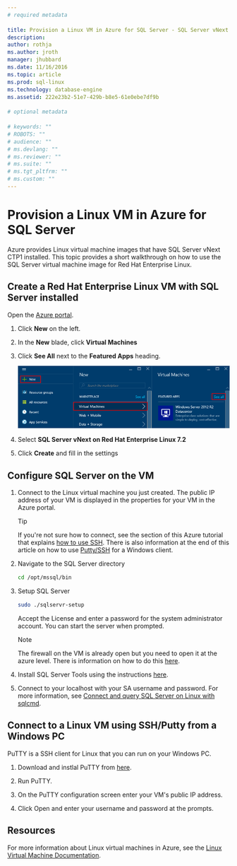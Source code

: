 ```yaml
---
# required metadata

title: Provision a Linux VM in Azure for SQL Server - SQL Server vNext CTP1 | Microsoft Docs
description: 
author: rothja 
ms.author: jroth 
manager: jhubbard
ms.date: 11/16/2016
ms.topic: article
ms.prod: sql-linux
ms.technology: database-engine
ms.assetid: 222e23b2-51e7-429b-b8e5-61e0ebe7df9b

# optional metadata

# keywords: ""
# ROBOTS: ""
# audience: ""
# ms.devlang: ""
# ms.reviewer: ""
# ms.suite: ""
# ms.tgt_pltfrm: ""
# ms.custom: ""
---
```

# Provision a Linux VM in Azure for SQL Server
Azure provides Linux virtual machine images that have SQL Server vNext CTP1 installed. This topic provides a short walkthrough on how to use the SQL Server virtual machine image for Red Hat Enterprise Linux. 

## Create a Red Hat Enterprise Linux VM with SQL Server installed

Open the [Azure portal](https://portal.azure.com/).

1. Click **New** on the left.

2. In the **New** blade, click **Virtual Machines**

3. Click **See All** next to the **Featured Apps** heading.

   ![See all VM images](./media/sql-server-linux-azure-virtual-machine/azure-compute-blade.png)

4. Select **SQL Server vNext on Red Hat Enterprise Linux 7.2**

5. Click **Create** and fill in the settings

## Configure SQL Server on the VM

1. Connect to the Linux virtual machine you just created. The public IP address of your VM is displayed in the properties for your VM in the Azure portal.

   > [!TIP]
   > If you're not sure how to connect, see the section of this Azure tutorial that explains [how to use SSH](https://docs.microsoft.com/azure/virtual-machines/virtual-machines-linux-quick-create-portal#ssh-to-the-vm). There is also information at the end of this article on how to use [Putty/SSH](#putty) for a Windows client.  

2. Navigate to the SQL Server directory

   ```bash
   cd /opt/mssql/bin
   ```
   
3. Setup SQL Server

   ```bash
   sudo ./sqlservr-setup 
   ```
   
   Accept the License and enter a password for the system administrator account. You can start the server when prompted.

   > [!NOTE] 
   > The firewall on the VM is already open but you need to open it at the azure level. There is information on how to do this [here](https://docs.microsoft.com/azure/virtual-machines/virtual-machines-windows-nsg-quickstart-portal).

4. Install SQL Server Tools using the instructions [here](sql-server-linux-setup-red-hat.md#tools).

5. Connect to your localhost with your SA username and password. For more information, see [Connect and query SQL Server on Linux with sqlcmd](sql-server-linux-connect-and-query-sqlcmd.md).
   
## <a id="putty"></a> Connect to a Linux VM using SSH/Putty from a Windows PC

PuTTY is a SSH client for Linux that you can run on your Windows PC.

1. Download and instlal PuTTY from [here](http://www.chiark.greenend.org.uk/~sgtatham/putty/download.html).

2. Run PuTTY.

3. On the PuTTY configuration screen enter your VM's public IP address.

4. Click Open and enter your username and password at the prompts.

## Resources
For more information about Linux virtual machines in Azure, see the [Linux Virtual Machine Documentation](https://docs.microsoft.com/en-us/azure/virtual-machines/linux/).
